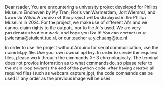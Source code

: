 Dear reader,
You are encountering a university project developed for Philips Museum Eindhoven by My Tran, Floris van Warmerdam, Jort Wiersma, and Euwe de Wilde.
A version of this project will be displayed in the Philips Museum in 2024. For the project, we make use of different AI's and we cannot claim rights to the outputs, nor to the AI's used.
We are very passionate about our work, and hope you like it!
You can contact us at j.wiersma@student.tue.nl, or our teacher at y.chuang@tue.nl

In order to use the project without Arduino for serial communication, use the noserial.py file. Use your own openai api key. In order to create the required files, please work through the commands 0 - 3 chronologically.
The terminal does not provide information as to what commands do, so please refer to the main loop towards the end of the python code. After having created all required files (such as webcam_capture.jpg), the code commands can be used in any order as the previous image will be used.
